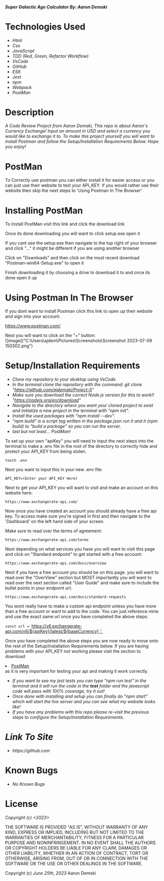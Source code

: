 #### _Super Galactic Age Calculator By: Aaron Demski_

# Technologies Used

* _Html_
* _Css_
* _JavaScript_
* _TDD (Red, Green, Refactor Workflow)_
* _VsCode_
* _GitHub_
* _ES6_
* _Jest_
* _npm_
* _Webpack_
* _PostMan_

# Description

_A Code Review Project from Aaron Demski, This repo is about Aaron's Currency Exchange! Input an amount in USD and select a currency you would like to exchange it to. To make this project yourself you will want to install Postman and follow the Setup/Installation Requirements Below. Hope you enjoy!_

# PostMan

To Correctly use postman you can either install it for easier access or you can just use their website to test your API_KEY. If you would rather use their website then skip the next steps to 'Using Postman In The Browser'

# Installing PostMan 

To Install PostMan visit this link and click the download link

Once its done downloading you will want to click setup.exe open it

If you cant see the setup.exe then navigate to the top right of your browser and click "..." it might be different if you are using another browser

Click on "Downloads" and then click on the most recent download "Postman-win64-Setup.exe" to open it

Finish downloading it by choosing a drive to download it to and once its done open it up

# Using Postman In The Browser

If you dont want to install Postman click this link to open up their website and sign into your account:

https://www.postman.com/

Next you will want to click on the "+" button:<br>
![image]("C:\Users\ajdem\Pictures\Screenshots\Screenshot 2023-07-09 150302.png")

# Setup/Installation Requirements

* _Clone my repository to your desktop using VsCode._
* _In the terminal clone the repository with the command: git clone "https://github.com/ajdemski/Project-5"_
* _Make sure you download the correct Node.js version for this to work!! "https://nodejs.org/en/download"_
* _Navigate to the directory where you want your cloned project to exist and initialize a new project in the terminal with "npm init"._
* _Install the used packages with "npm install --dev"._
* _"npm build" is a script tag written in the package.json run it and it (npm build) to "build a package" so you can run the server._
* _last but not least... PostMan!_

To set up your own "apiKey" you will need to input the next steps into the terminal to make a .env file in the root of the directory to correctly hide and protect your API_KEY from being stolen.

`touch .env`

Next you want to input this in your new .env file:

`API_KEY=(Enter your API_KEY Here)`

Next to get your API_KEY you will want to visit and make an account on this website here:

`https://www.exchangerate-api.com/`

Now once you have created an account you should already have a free api key. To access make sure you're signed in first and then navigate to the 'Dashboard' on the left hand side of your screen.

Make sure to read over the terms of agreement:

`https://www.exchangerate-api.com/terms`

Next depending on what services you have you will want to visit this page and click on "Standard endpoint" to get started with a free account:

`https://www.exchangerate-api.com/docs/overview`

Next if you have a free account you should be on this page. you will want to read over the "OverView" section but MOST importantly you will want to read over the next section called "User Guide" and make sure to include the bullet points in your endpoint url:

`https://www.exchangerate-api.com/docs/standard-requests`


You wont really have to make a custom api endpoint unless you have more than a free account or want to add to the code. You can just reference mine and use the exact same url once you have completed the above steps:

`const url = `https://v6.exchangerate-api.com/v6/${apiKey}/latest/${baseCurrency}`;`

Once you have completed the above steps you are now ready to move onto the rest of the Setup/Installation Requirements below. If you are having problems with your API_KEY not working please visit the section to download <li><a href='#PostMan'>PostMan</a></li> as it is very important for testing your api and making it work correctly.

* _If you want to see my jest tests you can type "npm run test" in the terminal and it will run the code in the __test__ folder and the javascript code will pass with 100% coverage, try it out!_
* _Once done with installing and setup you can finally do "npm start" which will start the live server and you can see what my website looks like!_
* _If you have any problems with this repo please re-visit the previous steps to configure the Setup/Installation Requirements._

# _Link To Site_
 
* _https://github.com_

# Known Bugs

* _No Known Bugs_

# License

_Copyright (c) <2023> <Aaron Demski>_

THE SOFTWARE IS PROVIDED "AS IS", WITHOUT WARRANTY OF ANY KIND, EXPRESS OR
IMPLIED, INCLUDING BUT NOT LIMITED TO THE WARRANTIES OF MERCHANTABILITY,
FITNESS FOR A PARTICULAR PURPOSE AND NONINFRINGEMENT. IN NO EVENT SHALL THE
AUTHORS OR COPYRIGHT HOLDERS BE LIABLE FOR ANY CLAIM, DAMAGES OR OTHER
LIABILITY, WHETHER IN AN ACTION OF CONTRACT, TORT OR OTHERWISE, ARISING FROM,
OUT OF OR IN CONNECTION WITH THE SOFTWARE OR THE USE OR OTHER DEALINGS IN THE
SOFTWARE.

Copyright (c) _June 25th, 2023_ Aaron Demski